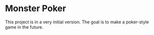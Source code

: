# Monster Poker
 This project is in a very initial version. The goal is to make a poker-style game in the future.

